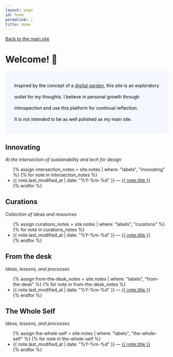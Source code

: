 ```yaml
---
layout: page
id: home
permalink: /
title: Home
---
```

[Back to the main site](https://helenglover.netlify.app/)

# Welcome! 🌱

<p style="padding: 2em 2em; background: #f5f7ff; border-radius: 4px; color: #000; width: 90%; line-height: 2.5;">
  Inspired by the concept of a <a href="https://www.technologyreview.com/2020/09/03/1007716/digital-gardens-let-you-cultivate-your-own-little-bit-of-the-internet/">digital garden</a>, this site is an exploratory outlet for my thoughts. I believe in personal growth through introspection and use this platform for continual reflection.
  <!-- <p>See it as an evolving, interconnected landscape of information — sort of like a real garden.  -->
  <br> It is not intended to be as well polished as my main site. 
  <!-- I believe in <a href="https://www.swyx.io/learn-in-public">Learning in Public</a>; the practice of sharing what you learn as you're learning it. -->
</p>



<h2>Innovating</h2>
<p> <i>At the intersection of sustainability and tech for design</i>
<ul>
  {% assign intersection_notes = site.notes | where: "labels", "innovating" %}
  {% for note in intersection_notes %}
    <li>                            
      {{ note.last_modified_at | date: "%Y-%m-%d" }} — <a class="internal-link" href="{{ site.baseurl }}{{ note.url }}">{{ note.title }}</a>
    </li>
  {% endfor %}
</ul>

<h2>Curations</h2>
<p> <i>Collection of ideas and resources</i>
<ul>
  {% assign curations_notes = site.notes | where: "labels", "curations" %}
  {% for note in curations_notes %}
    <li>
      {{ note.last_modified_at | date: "%Y-%m-%d" }} — <a class="internal-link" href="{{ site.baseurl }}{{ note.url }}">{{ note.title }}</a>
    </li>
  {% endfor %}
</ul>

<h2>From the desk</h2>
<p> <i>Ideas, lessons, and processes</i>
<ul>
  {% assign from-the-desk_notes = site.notes | where: "labels", "from-the-desk" %}
  {% for note in from-the-desk_notes %}
    <li>
      {{ note.last_modified_at | date: "%Y-%m-%d" }} — <a class="internal-link" href="{{ site.baseurl }}{{ note.url }}">{{ note.title }}</a>
    </li>
  {% endfor %}
</ul>


<h2>The Whole Self</h2>
<p> <i>Ideas, lessons, and processes</i>
<ul>
  {% assign the-whole-self = site.notes | where: "labels", "the-whole-self" %}
  {% for note in the-whole-self %}
    <li>
      {{ note.last_modified_at | date: "%Y-%m-%d" }} — <a class="internal-link" href="{{ site.baseurl }}{{ note.url }}">{{ note.title }}</a>
    </li>
  {% endfor %}
</ul>

<!-- <h2>Wiki</h2>
<i>Hypertext thinking of half-baked thoughts. Coming soon!</i>
<ul>
  {% assign wiki_notes = site.notes | where: "labels", "wiki" %}
  {% for note in wiki_notes %}
    <li>
      {{ note.last_modified_at | date: "%Y-%m-%d" }} — <a class="internal-link" href="{{ site.baseurl }}{{ note.url }}">{{ note.title }}</a>
    </li>
  {% endfor %}
</ul> -->

<br><br>

<!-- <p>Visualize how all the pages connect (they are hyperlinked) in this graph.</p>

<div class="graph-background">
  {% include notes_graph.html %}
</div> -->
